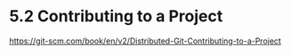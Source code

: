 # 5.2 Contributing to a Project

<https://git-scm.com/book/en/v2/Distributed-Git-Contributing-to-a-Project>

